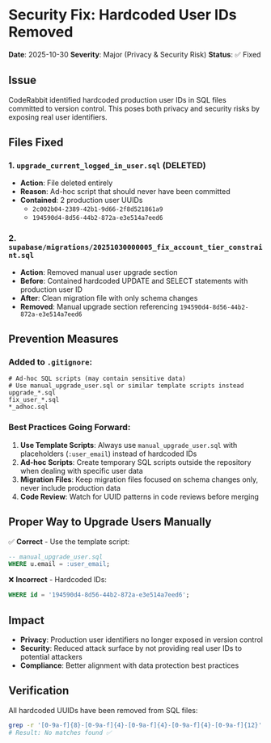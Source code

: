 # Security Fix: Hardcoded User IDs Removed

**Date**: 2025-10-30
**Severity**: Major (Privacy & Security Risk)
**Status**: ✅ Fixed

## Issue

CodeRabbit identified hardcoded production user IDs in SQL files committed to version control. This poses both privacy and security risks by exposing real user identifiers.

## Files Fixed

### 1. `upgrade_current_logged_in_user.sql` (DELETED)
- **Action**: File deleted entirely
- **Reason**: Ad-hoc script that should never have been committed
- **Contained**: 2 production user UUIDs
  - `2c002b04-2389-42b1-9d66-2f8d521861a9`
  - `194590d4-8d56-44b2-872a-e3e514a7eed6`

### 2. `supabase/migrations/20251030000005_fix_account_tier_constraint.sql`
- **Action**: Removed manual user upgrade section
- **Before**: Contained hardcoded UPDATE and SELECT statements with production user ID
- **After**: Clean migration file with only schema changes
- **Removed**: Manual upgrade section referencing `194590d4-8d56-44b2-872a-e3e514a7eed6`

## Prevention Measures

### Added to `.gitignore`:
```gitignore
# Ad-hoc SQL scripts (may contain sensitive data)
# Use manual_upgrade_user.sql or similar template scripts instead
upgrade_*.sql
fix_user_*.sql
*_adhoc.sql
```

### Best Practices Going Forward:

1. **Use Template Scripts**: Always use `manual_upgrade_user.sql` with placeholders (`:user_email`) instead of hardcoded IDs
2. **Ad-hoc Scripts**: Create temporary SQL scripts outside the repository when dealing with specific user data
3. **Migration Files**: Keep migration files focused on schema changes only, never include production data
4. **Code Review**: Watch for UUID patterns in code reviews before merging

## Proper Way to Upgrade Users Manually

✅ **Correct** - Use the template script:
```sql
-- manual_upgrade_user.sql
WHERE u.email = :user_email;
```

❌ **Incorrect** - Hardcoded IDs:
```sql
WHERE id = '194590d4-8d56-44b2-872a-e3e514a7eed6';
```

## Impact

- **Privacy**: Production user identifiers no longer exposed in version control
- **Security**: Reduced attack surface by not providing real user IDs to potential attackers
- **Compliance**: Better alignment with data protection best practices

## Verification

All hardcoded UUIDs have been removed from SQL files:
```bash
grep -r '[0-9a-f]{8}-[0-9a-f]{4}-[0-9a-f]{4}-[0-9a-f]{4}-[0-9a-f]{12}' *.sql
# Result: No matches found ✅
```
